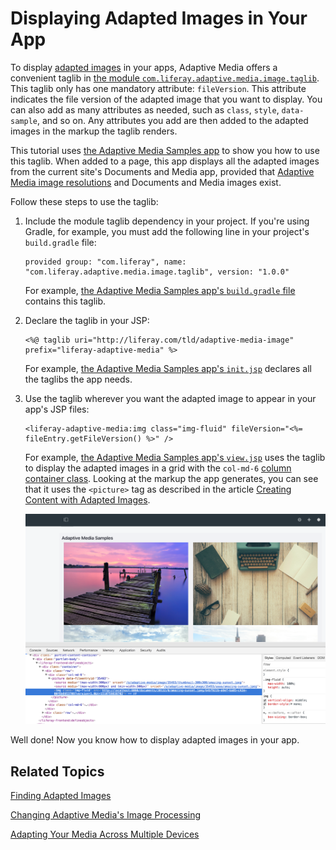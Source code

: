 # Displaying Adapted Images in Your App [](id=displaying-adapted-images-in-your-app)

To display 
[adapted images](/discover/portal/-/knowledge_base/7-1/adapting-your-media-across-multiple-devices) 
in your apps, Adaptive Media offers a convenient taglib in 
[the module `com.liferay.adaptive.media.image.taglib`](https://github.com/liferay/com-liferay-adaptive-media/tree/master/adaptive-media-image-taglib). 
This taglib only has one mandatory attribute: `fileVersion`. This attribute 
indicates the file version of the adapted image that you want to display. You 
can also add as many attributes as needed, such as `class`, `style`, 
`data-sample`, and so on. Any attributes you add are then added to the adapted 
images in the markup the taglib renders. 

This tutorial uses 
[the Adaptive Media Samples app](https://github.com/sergiogonzalez/adaptive-media-samples) 
to show you how to use this taglib. When added to a page, this app displays all 
the adapted images from the current site's Documents and Media app, provided 
that 
[Adaptive Media image resolutions](/discover/portal/-/knowledge_base/7-1/adding-image-resolutions) 
and Documents and Media images exist. 

Follow these steps to use the taglib: 

1.  Include the module taglib dependency in your project. If you're using 
    Gradle, for example, you must add the following line in your project's 
    `build.gradle` file: 

        provided group: "com.liferay", name: "com.liferay.adaptive.media.image.taglib", version: "1.0.0"

    For example, 
    [the Adaptive Media Samples app's `build.gradle` file](https://github.com/sergiogonzalez/adaptive-media-samples/blob/master/adaptive-media-sample-web/build.gradle) 
    contains this taglib. 

2.  Declare the taglib in your JSP:

        <%@ taglib uri="http://liferay.com/tld/adaptive-media-image" prefix="liferay-adaptive-media" %>

    For example, 
    [the Adaptive Media Samples app's `init.jsp`](https://github.com/sergiogonzalez/adaptive-media-samples/blob/master/adaptive-media-sample-web/src/main/resources/META-INF/resources/init.jsp) 
    declares all the taglibs the app needs. 

3.  Use the taglib wherever you want the adapted image to appear in your app's 
    JSP files: 

        <liferay-adaptive-media:img class="img-fluid" fileVersion="<%= fileEntry.getFileVersion() %>" />

    For example, 
    [the Adaptive Media Samples app's `view.jsp`](https://github.com/sergiogonzalez/adaptive-media-samples/blob/master/adaptive-media-sample-web/src/main/resources/META-INF/resources/view.jsp) 
    uses the taglib to display the adapted images in a grid with the `col-md-6` 
    [column container class](/develop/tutorials/-/knowledge_base/7-1/creating-layout-templates-manually#column-container). 
    Looking at the markup the app generates, you can see that it uses the 
    `<picture>` tag as described in the article 
    [Creating Content with Adapted Images](/discover/portal/-/knowledge_base/7-1/creating-content-with-adaptive-media-images). 

    ![Figure 1: The Adaptive Media Samples app shows all the site's adapted images.](../../../images/adaptive-media-sample.png)

Well done! Now you know how to display adapted images in your app. 

## Related Topics [](id=related-topics)

[Finding Adapted Images](/develop/tutorials/-/knowledge_base/7-1/finding-adapted-images)

[Changing Adaptive Media's Image Processing](/develop/tutorials/-/knowledge_base/7-1/changing-adaptive-medias-image-processing)

[Adapting Your Media Across Multiple Devices](/discover/portal/-/knowledge_base/7-1/adapting-your-media-across-multiple-devices)
